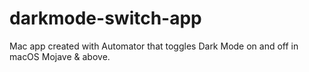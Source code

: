 # darkmode-switch-app
Mac app created with Automator that toggles Dark Mode on and off in macOS Mojave &amp; above.
